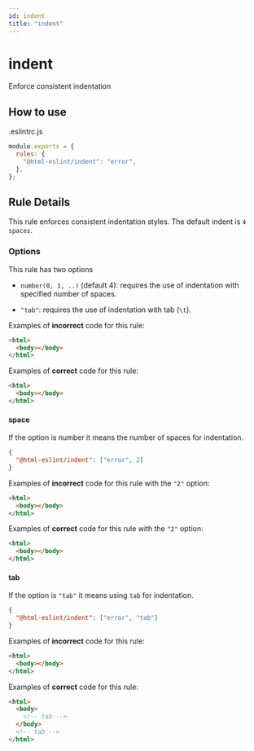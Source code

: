 ```yaml
---
id: indent
title: "indent"
---
```


# indent

Enforce consistent indentation

## How to use

.eslintrc.js

```js
module.exports = {
  rules: {
    "@html-eslint/indent": "error",
  },
};
```

## Rule Details

This rule enforces consistent indentation styles. The default indent is `4 spaces`.

### Options

This rule has two options

- `number(0, 1, ..)` (default 4): requires the use of indentation with specified number of spaces.

- `"tab"`: requires the use of indentation with tab (`\t`).

Examples of **incorrect** code for this rule:

```html
<html>
  <body></body>
</html>
```

Examples of **correct** code for this rule:

```html
<html>
  <body></body>
</html>
```

#### space

If the option is number it means the number of spaces for indentation.

```json
{
  "@html-eslint/indent": ["error", 2]
}
```

Examples of **incorrect** code for this rule with the `"2"` option:

```html
<html>
  <body></body>
</html>
```

Examples of **correct** code for this rule with the `"2"` option:

```html
<html>
  <body></body>
</html>
```

<!-- prettier-ignore-end -->

#### tab

If the option is `"tab"` it means using `tab` for indentation.

```json
{
  "@html-eslint/indent": ["error", "tab"]
}
```

Examples of **incorrect** code for this rule:

```html
<html>
  <body></body>
</html>
```

Examples of **correct** code for this rule:

```html
<html>
  <body>
    <!-- tab -->
  </body>
  <!-- tab -->
</html>
```
